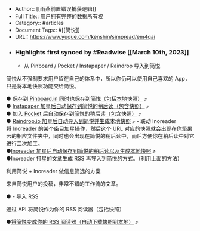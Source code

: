 - Author:: [[雨燕前置错误捕获逻辑]]
- Full Title:: 用户拥有完整的数据所有权
- Category:: #articles
- Document Tags:: #[[简悦]]
- URL:: https://www.yuque.com/kenshin/simpread/em4qai
- ### Highlights first synced by #Readwise [[March 10th, 2023]]
    - 从 Pinboard / Pocket / Instapaper / Raindrop 导入到简悦  
  
简悦从不强制要求用户留在自己的体系中，所以你仍可以使用自己喜欢的 App，只是将本地快照功能交给简悦。  
  
● [保存到 Pinboard.in 同时也保存到简悦（包括本地快照）](https://zhuanlan.zhihu.com/p/432514888) ⤴️   
● [Instapaper 加星后自动保存到简悦的稍后读（包含快照）](https://github.com/Kenshin/simpread/discussions/3034) ⤴️   
● [加入 Pocket 后自动保存到简悦的稍后读（包含快照）](https://github.com/Kenshin/simpread/discussions/3024) ⤴️   
● [Raindrop.io 加星后自动导入到简悦并生成本地快照](https://github.com/Kenshin/simpread/discussions/3021) ⤴️
    - 联动 Inoreader  
将 Inoreader 的某个条目加星操作，然后这个 URL 对应的快照就会出现在你坚果云的相应文件夹中，同时也会出现在简悦的稍后读中，而后方便你在稍后读中对它进行二次加工。  
●[Inoreader 加星后自动保存到简悦的稍后读以及生成本地快照](https://zhuanlan.zhihu.com/p/429713070) ⤴️  
●Inoreader 打星的文章生成 RSS 再导入到简悦的方式。（利用上面的方法）  
  
利用简悦 + Inoreader 做信息筛选的方案  
  
来自简悦用户的投稿，非常不错的工作流的文章。  
  
●
    - 导入 RSS  
  
通过 API 将简悦作为你的 RSS 阅读器（包括快照）  
  
●[将简悦变成你的 RSS 阅读器（自动下载快照到本地）](https://zhuanlan.zhihu.com/p/431705193) ⤴️
